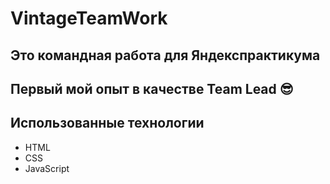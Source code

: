 # VintageTeamWork
## Это командная работа для Яндекспрактикума
## Первый мой опыт в качестве Team Lead 😎
## Использованные технологии
- HTML
- CSS
- JavaScript




